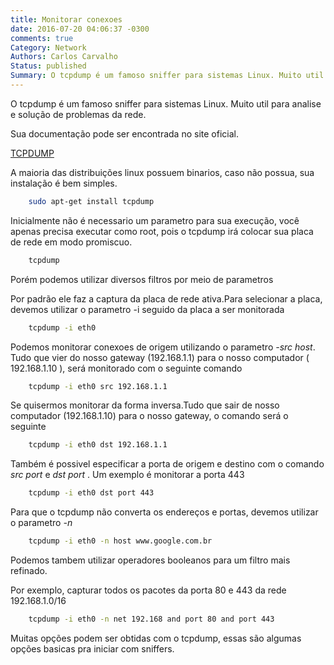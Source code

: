 ```yaml
---
title: Monitorar conexoes
date: 2016-07-20 04:06:37 -0300
comments: true
Category: Network
Authors: Carlos Carvalho
Status: published
Summary: O tcpdump é um famoso sniffer para sistemas Linux. Muito util para analise  e solução de problemas da rede.
---
```


O tcpdump é um famoso sniffer para sistemas Linux. Muito util para analise  e solução de problemas da rede.

Sua documentação pode ser encontrada no site oficial.

[TCPDUMP][1]

A maioria das distribuições linux possuem binarios, caso não possua, sua instalação é bem simples.

```sh
	sudo apt-get install tcpdump
```

<!--more-->
Inicialmente não é necessario um parametro para sua execução, você apenas precisa executar como root, pois o tcpdump irá colocar sua placa de rede em modo promiscuo.

```sh
	tcpdump
```

Porém podemos utilizar diversos filtros por meio de parametros


Por padrão ele faz a captura da placa de rede ativa.Para selecionar a placa, devemos utilizar o parametro -i seguido da placa a ser monitorada

```sh
	tcpdump -i eth0
```

Podemos monitorar conexoes de origem utilizando o parametro _-src host_. Tudo que vier do nosso gateway (192.168.1.1) para o nosso computador ( 192.168.1.10 ), será monitorado com o seguinte comando

```sh
	tcpdump -i eth0 src 192.168.1.1
```

Se quisermos monitorar da forma inversa.Tudo que sair de nosso computador (192.168.1.10) para o nosso gateway, o comando será o seguinte

```sh
	tcpdump -i eth0 dst 192.168.1.1
```

Também é possivel especificar a porta de origem e destino com o comando _src port_ e _dst port_ . Um exemplo é monitorar a porta 443

```sh
	tcpdump -i eth0 dst port 443
```

Para que o tcpdump não converta os endereços e portas, devemos utilizar o parametro _-n_

```sh
	tcpdump -i eth0 -n host www.google.com.br
```


Podemos tambem utilizar operadores booleanos para um filtro mais refinado.

Por exemplo, capturar todos os pacotes da porta 80 e 443 da rede 192.168.1.0/16

```sh
	tcpdump -i eth0 -n net 192.168 and port 80 and port 443
```

Muitas opções podem ser obtidas com o tcpdump, essas são algumas opções basicas pra iniciar com sniffers.

[1]: http://www.tcpdump.org
